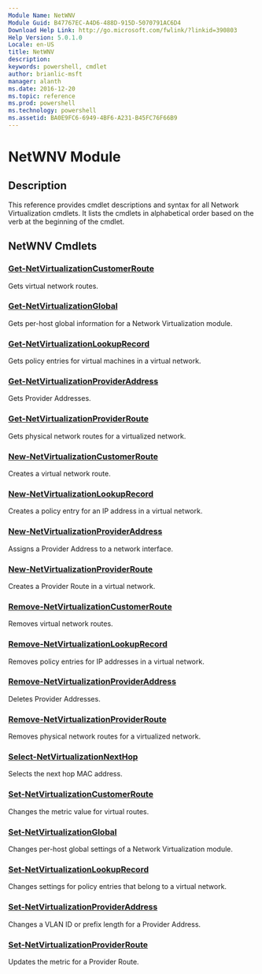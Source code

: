 ```yaml
---
Module Name: NetWNV
Module Guid: B47767EC-A4D6-488D-915D-5070791AC6D4
Download Help Link: http://go.microsoft.com/fwlink/?linkid=390803
Help Version: 5.0.1.0
Locale: en-US
title: NetWNV
description: 
keywords: powershell, cmdlet
author: brianlic-msft
manager: alanth
ms.date: 2016-12-20
ms.topic: reference
ms.prod: powershell
ms.technology: powershell
ms.assetid: BA0E9FC6-6949-4BF6-A231-B45FC76F66B9
---
```


# NetWNV Module
## Description
This reference provides cmdlet descriptions and syntax for all Network Virtualization cmdlets. It lists the cmdlets in alphabetical order based on the verb at the beginning of the cmdlet.

## NetWNV Cmdlets
### [Get-NetVirtualizationCustomerRoute](./Get-NetVirtualizationCustomerRoute.md)
Gets virtual network routes.

### [Get-NetVirtualizationGlobal](./Get-NetVirtualizationGlobal.md)
Gets per-host global information for a Network Virtualization module.

### [Get-NetVirtualizationLookupRecord](./Get-NetVirtualizationLookupRecord.md)
Gets policy entries for virtual machines in a virtual network.

### [Get-NetVirtualizationProviderAddress](./Get-NetVirtualizationProviderAddress.md)
Gets Provider Addresses.

### [Get-NetVirtualizationProviderRoute](./Get-NetVirtualizationProviderRoute.md)
Gets physical network routes for a virtualized network.

### [New-NetVirtualizationCustomerRoute](./New-NetVirtualizationCustomerRoute.md)
Creates a virtual network route.

### [New-NetVirtualizationLookupRecord](./New-NetVirtualizationLookupRecord.md)
Creates a policy entry for an IP address in a virtual network.

### [New-NetVirtualizationProviderAddress](./New-NetVirtualizationProviderAddress.md)
Assigns a Provider Address to a network interface.

### [New-NetVirtualizationProviderRoute](./New-NetVirtualizationProviderRoute.md)
Creates a Provider Route in a virtual network.

### [Remove-NetVirtualizationCustomerRoute](./Remove-NetVirtualizationCustomerRoute.md)
Removes virtual network routes.

### [Remove-NetVirtualizationLookupRecord](./Remove-NetVirtualizationLookupRecord.md)
Removes policy entries for IP addresses in a virtual network.

### [Remove-NetVirtualizationProviderAddress](./Remove-NetVirtualizationProviderAddress.md)
Deletes Provider Addresses.

### [Remove-NetVirtualizationProviderRoute](./Remove-NetVirtualizationProviderRoute.md)
Removes physical network routes for a virtualized network.

### [Select-NetVirtualizationNextHop](./Select-NetVirtualizationNextHop.md)
Selects the next hop MAC address.

### [Set-NetVirtualizationCustomerRoute](./Set-NetVirtualizationCustomerRoute.md)
Changes the metric value for virtual routes.

### [Set-NetVirtualizationGlobal](./Set-NetVirtualizationGlobal.md)
Changes per-host global settings of a Network Virtualization module.

### [Set-NetVirtualizationLookupRecord](./Set-NetVirtualizationLookupRecord.md)
Changes settings for policy entries that belong to a virtual network.

### [Set-NetVirtualizationProviderAddress](./Set-NetVirtualizationProviderAddress.md)
Changes a VLAN ID or prefix length for a Provider Address.

### [Set-NetVirtualizationProviderRoute](./Set-NetVirtualizationProviderRoute.md)
Updates the metric for a Provider Route.

